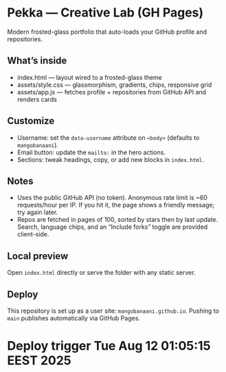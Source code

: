 # Pekka — Creative Lab (GH Pages)

Modern frosted-glass portfolio that auto-loads your GitHub profile and repositories.

## What’s inside
- index.html — layout wired to a frosted-glass theme
- assets/style.css — glassmorphism, gradients, chips, responsive grid
- assets/app.js — fetches profile + repositories from GitHub API and renders cards

## Customize
- Username: set the `data-username` attribute on `<body>` (defaults to `mangobanaani`).
- Email button: update the `mailto:` in the hero actions.
- Sections: tweak headings, copy, or add new blocks in `index.html`.

## Notes
- Uses the public GitHub API (no token). Anonymous rate limit is ~60 requests/hour per IP. If you hit it, the page shows a friendly message; try again later.
- Repos are fetched in pages of 100, sorted by stars then by last update. Search, language chips, and an “Include forks” toggle are provided client-side.

## Local preview
Open `index.html` directly or serve the folder with any static server.

## Deploy
This repository is set up as a user site: `mangobanaani.github.io`. Pushing to `main` publishes automatically via GitHub Pages.
# Deploy trigger Tue Aug 12 01:05:15 EEST 2025


